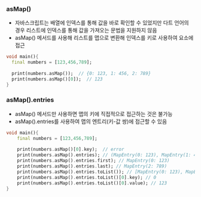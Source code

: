 ### asMap()
- 자바스크립트는 배열에 인덱스를 통해 값을 바로 확인할 수 있었지만 다트 언어의 경우 리스트에 인덱스를 통해 값을 가져오는 문법을 지원하지 않음
- asMap() 메서드를 사용해 리스트를 맵으로 변환해 인덱스를 키로 사용하여 요소에 접근

```dart
void main(){
  final numbers = [123,456,789];
  
  print(numbers.asMap());  // {0: 123, 1: 456, 2: 789}
  print(numbers.asMap()[0]);  // 123
}
```

### asMap().entries
- asMap() 메서드만 사용하면 맵의 키에 직접적으로 접근하는 것은 불가능
- asMap().entries를 사용하여 맵의 엔트리(키-값 쌍)에 접근할 수 있음

```dart
void main(){
    final numbers = [123,456,789];
    
    print(numbers.asMap()[0].key);  // error
    print(numbers.asMap().entries); // (MapEntry(0: 123), MapEntry(1: 456), MapEntry(2: 789))
    print(numbers.asMap().entries.first); // MapEntry(0: 123)
    print(numbers.asMap().entries.last); // MapEntry(2: 789)
    print(numbers.asMap().entries.toList()); // [MapEntry(0: 123), MapEntry(1: 456), MapEntry(2: 789)]
    print(numbers.asMap().entries.toList()[0].key); // 0
    print(numbers.asMap().entries.toList()[0].value); // 123
}
```
